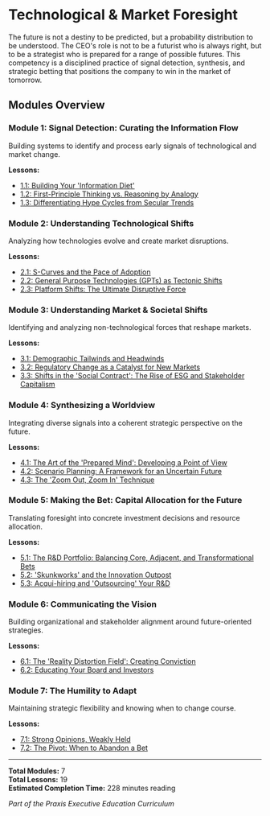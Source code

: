 # Technological & Market Foresight

The future is not a destiny to be predicted, but a probability distribution to be understood. The CEO's role is not to be a futurist who is always right, but to be a strategist who is prepared for a range of possible futures. This competency is a disciplined practice of signal detection, synthesis, and strategic betting that positions the company to win in the market of tomorrow.

## Modules Overview


### Module 1: Signal Detection: Curating the Information Flow

Building systems to identify and process early signals of technological and market change.

**Lessons:**
- [1.1: Building Your 'Information Diet'](./signal-detection-information-flow/building-information-diet.md)
- [1.2: First-Principle Thinking vs. Reasoning by Analogy](./signal-detection-information-flow/first-principle-vs-analogy.md)
- [1.3: Differentiating Hype Cycles from Secular Trends](./signal-detection-information-flow/differentiating-hype-secular-trends.md)


### Module 2: Understanding Technological Shifts

Analyzing how technologies evolve and create market disruptions.

**Lessons:**
- [2.1: S-Curves and the Pace of Adoption](./understanding-technological-shifts/s-curves-pace-adoption.md)
- [2.2: General Purpose Technologies (GPTs) as Tectonic Shifts](./understanding-technological-shifts/general-purpose-technologies-tectonic.md)
- [2.3: Platform Shifts: The Ultimate Disruptive Force](./understanding-technological-shifts/platform-shifts-ultimate-disruptive.md)


### Module 3: Understanding Market & Societal Shifts

Identifying and analyzing non-technological forces that reshape markets.

**Lessons:**
- [3.1: Demographic Tailwinds and Headwinds](./understanding-market-societal-shifts/demographic-tailwinds-headwinds.md)
- [3.2: Regulatory Change as a Catalyst for New Markets](./understanding-market-societal-shifts/regulatory-change-catalyst.md)
- [3.3: Shifts in the 'Social Contract': The Rise of ESG and Stakeholder Capitalism](./understanding-market-societal-shifts/shifts-social-contract-esg.md)


### Module 4: Synthesizing a Worldview

Integrating diverse signals into a coherent strategic perspective on the future.

**Lessons:**
- [4.1: The Art of the 'Prepared Mind': Developing a Point of View](./synthesizing-worldview/art-prepared-mind.md)
- [4.2: Scenario Planning: A Framework for an Uncertain Future](./synthesizing-worldview/scenario-planning-uncertain-future.md)
- [4.3: The 'Zoom Out, Zoom In' Technique](./synthesizing-worldview/zoom-out-zoom-in.md)


### Module 5: Making the Bet: Capital Allocation for the Future

Translating foresight into concrete investment decisions and resource allocation.

**Lessons:**
- [5.1: The R&D Portfolio: Balancing Core, Adjacent, and Transformational Bets](./making-bet-capital-allocation-future/rd-portfolio-balancing-bets.md)
- [5.2: 'Skunkworks' and the Innovation Outpost](./making-bet-capital-allocation-future/skunkworks-innovation-outpost.md)
- [5.3: Acqui-hiring and 'Outsourcing' Your R&D](./making-bet-capital-allocation-future/acqui-hiring-outsourcing-rd.md)


### Module 6: Communicating the Vision

Building organizational and stakeholder alignment around future-oriented strategies.

**Lessons:**
- [6.1: The 'Reality Distortion Field': Creating Conviction](./communicating-vision/reality-distortion-field.md)
- [6.2: Educating Your Board and Investors](./communicating-vision/educating-board-investors.md)


### Module 7: The Humility to Adapt

Maintaining strategic flexibility and knowing when to change course.

**Lessons:**
- [7.1: Strong Opinions, Weakly Held](./humility-to-adapt/strong-opinions-weakly-held.md)
- [7.2: The Pivot: When to Abandon a Bet](./humility-to-adapt/pivot-when-abandon-bet.md)


---

**Total Modules:** 7  
**Total Lessons:** 19  
**Estimated Completion Time:** 228 minutes reading

*Part of the Praxis Executive Education Curriculum*

